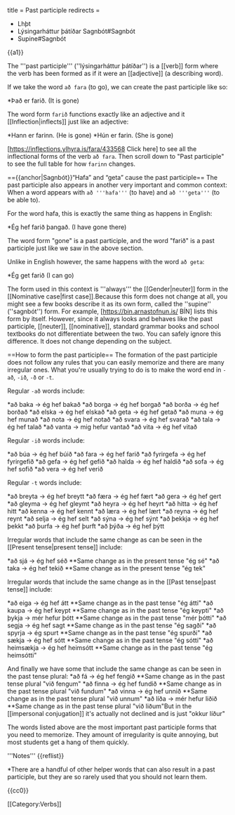 title = Past participle
redirects =
- Lhþt
- Lýsingarháttur þátíðar Sagnbót#Sagnbót
- Supine#Sagnbót
>>>>

{{a1}}

The '''past participle''' (''lýsingarháttur þátíðar'') is a [[verb]] form where the verb has been formed as if it were an [[adjective]] (a describing word).

If we take the word `að fara` (to go), we can create the past participle like so:

*Það er farið. (It is gone)

The word form `farið` functions exactly like an adjective and it [[Inflection|inflects]] just like an adjective:

*Hann er farinn. (He is gone)
*Hún er farin. (She is gone)

[https://inflections.ylhyra.is/fara/433568 Click here] to see all the inflectional forms of the verb `að fara`. Then scroll down to "Past participle" to see the full table for how `farinn` changes.

=={{anchor|Sagnbót}}“Hafa” and “geta” cause the past participle==
The past participle also appears in another very important and common context: When a word appears with `að '''hafa'''` (to have) and `að '''geta'''` (to be able to).

For the word hafa, this is exactly the same thing as happens in English:

*Ég hef farið þangað. (I have gone there)

The word form "gone" is a past participle, and the word "farið" is a past participle just like we saw in the above section.

Unlike in English however, the same happens with the word `að geta`:

*Ég get farið (I can go)

The form used in this context is '''always''' the [[Gender|neuter]] form in the [[Nominative case|first case]].<ref>Because this form does not change at all, you might see a few books describe it as its own form, called the ''supine'' (''sagnbót'') form. For example, [https://bin.arnastofnun.is/ BÍN] lists this form by itself. However, since it always looks and behaves like the past participle, [[neuter]], [[nominative]], standard grammar books and school textbooks do not differentiate between the two. You can safely ignore this difference.</ref> It does not change depending on the subject.

==How to form the past participle==
The formation of the past participle does not follow any rules that you can easily memorize and there are many irregular ones. What you're usually trying to do is to make the word end in `-að`, `-ið`, `-ð` or `-t`.

Regular `-að` words include:

*að baka → ég hef bakað
*að borga → ég hef borgað
*að borða → ég hef borðað
*að elska → ég hef elskað
*að geta → ég hef getað
*að muna → ég hef munað
*að nota → ég hef notað
*að svara → ég hef svarað
*að tala → ég hef talað
*að vanta → mig hefur vantað
*að vita → ég hef vitað

Regular `-ið` words include:

*að búa → ég hef búið
*að fara → ég hef farið
*að fyrirgefa → ég hef fyrirgefið
*að gefa → ég hef gefið
*að halda → ég hef haldið
*að sofa → ég hef sofið
*að vera → ég hef verið

Regular `-t` words include:

*að breyta → ég hef breytt
*að færa → ég hef fært
*að gera → ég hef gert
*að gleyma → ég hef gleymt
*að heyra → ég hef heyrt
*að hitta → ég hef hitt
*að kenna → ég hef kennt
*að læra → ég hef lært
*að reyna → ég hef reynt
*að selja → ég hef selt
*að sýna → ég hef sýnt
*að þekkja → ég hef þekkt
*að þurfa → ég hef þurft
*að þýða → ég hef þýtt

Irregular words that include the same change as can be seen in the [[Present tense|present tense]] include:

*að sjá → ég hef séð
**Same change as in the present tense "ég sé"
*að taka → ég hef tekið
**Same change as in the present tense "ég tek"

Irregular words that include the same change as in the [[Past tense|past tense]] include:

*að eiga → ég hef átt
**Same change as in the past tense "ég átti"
*að kaupa → ég hef keypt
**Same change as in the past tense "ég keypti"
*að þykja → mér hefur þótt
**Same change as in the past tense "mér þótti"
*að segja → ég hef sagt
**Same change as in the past tense "ég sagði"
*að spyrja → ég spurt
**Same change as in the past tense "ég spurði"
*að sækja → ég hef sótt
**Same change as in the past tense "ég sótti"
*að heimsækja → ég hef heimsótt
**Same change as in the past tense "ég heimsótti"

And finally we have some that include the same change as can be seen in the past tense plural:
*að fá → ég hef fengið
**Same change as in the past tense plural "við fengum"
*að finna → ég hef fundið
**Same change as in the past tense plural "við fundum"
*að vinna → ég hef unnið
**Same change as in the past tense plural "við unnum"
*að líða → mér hefur liðið
**Same change as in the past tense plural "við liðum"<ref>But in the [[impersonal conjugation]] it's actually not declined and is just "okkur líður"</ref>

The words listed above are the most important past participle forms that you need to memorize. They amount of irregularity is quite annoying, but most students get a hang of them quickly.
<br /><div class="notes">
'''Notes'''
{{reflist}}

*There are a handful of other helper words that can also result in a past participle, but they are so rarely used that you should not learn them.<br />

</div>

{{cc0}}

[[Category:Verbs]]